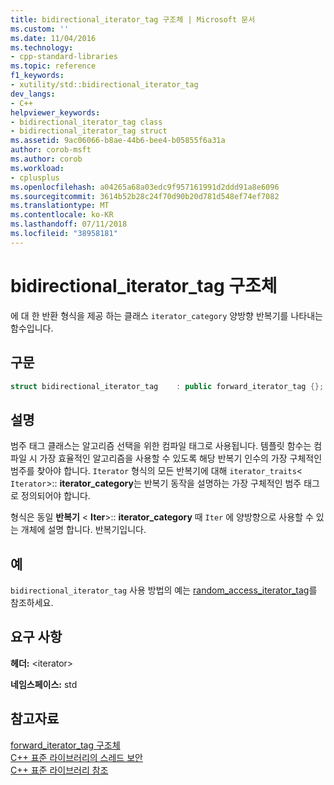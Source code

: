 ```yaml
---
title: bidirectional_iterator_tag 구조체 | Microsoft 문서
ms.custom: ''
ms.date: 11/04/2016
ms.technology:
- cpp-standard-libraries
ms.topic: reference
f1_keywords:
- xutility/std::bidirectional_iterator_tag
dev_langs:
- C++
helpviewer_keywords:
- bidirectional_iterator_tag class
- bidirectional_iterator_tag struct
ms.assetid: 9ac06066-b8ae-44b6-bee4-b05855f6a31a
author: corob-msft
ms.author: corob
ms.workload:
- cplusplus
ms.openlocfilehash: a04265a68a03edc9f957161991d2ddd91a8e6096
ms.sourcegitcommit: 3614b52b28c24f70d90b20d781d548ef74ef7082
ms.translationtype: MT
ms.contentlocale: ko-KR
ms.lasthandoff: 07/11/2018
ms.locfileid: "38958181"
---
```

# <a name="bidirectionaliteratortag-struct"></a>bidirectional_iterator_tag 구조체

에 대 한 반환 형식을 제공 하는 클래스 `iterator_category` 양방향 반복기를 나타내는 함수입니다.

## <a name="syntax"></a>구문

```cpp
struct bidirectional_iterator_tag    : public forward_iterator_tag {};
```

## <a name="remarks"></a>설명

범주 태그 클래스는 알고리즘 선택을 위한 컴파일 태그로 사용됩니다. 템플릿 함수는 컴파일 시 가장 효율적인 알고리즘을 사용할 수 있도록 해당 반복기 인수의 가장 구체적인 범주를 찾아야 합니다. `Iterator` 형식의 모든 반복기에 대해 `iterator_traits`< `Iterator`>:: **iterator_category**는 반복기 동작을 설명하는 가장 구체적인 범주 태그로 정의되어야 합니다.

형식은 동일 **반복기** \< **Iter**>:: **iterator_category** 때 `Iter` 에 양방향으로 사용할 수 있는 개체에 설명 합니다. 반복기입니다.

## <a name="example"></a>예

`bidirectional_iterator_tag` 사용 방법의 예는 [random_access_iterator_tag](../standard-library/random-access-iterator-tag-struct.md)를 참조하세요.

## <a name="requirements"></a>요구 사항

**헤더:** \<iterator>

**네임스페이스:** std

## <a name="see-also"></a>참고자료

[forward_iterator_tag 구조체](../standard-library/forward-iterator-tag-struct.md)<br/>
[C++ 표준 라이브러리의 스레드 보안](../standard-library/thread-safety-in-the-cpp-standard-library.md)<br/>
[C++ 표준 라이브러리 참조](../standard-library/cpp-standard-library-reference.md)<br/>
